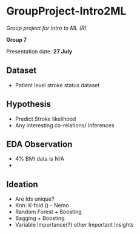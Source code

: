 # GroupProject-Intro2ML
_Group project for Intro to ML (R)_

**Group 7**

Presentation date: **27 July**

## Dataset
- Patient level stroke status dataset

## Hypothesis
- Predict Stroke likelihood
- Any interesting co-relations/ inferences

## EDA Observation
- 4% BMI data is N/A
- 

## Ideation
- Are Ids unique?
- Knn: K-fold () - Nemo
- Random Forest + Boosting
- Bagging + Boosting
- Variable Importance(?) other Important Insights



